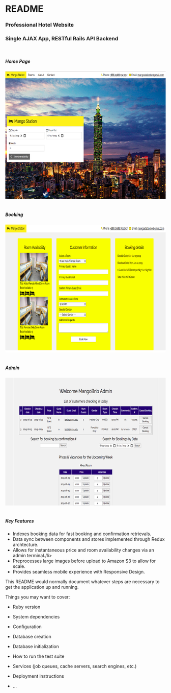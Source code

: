 # README
<h3>Professional Hotel Website</h3>
<h3>Single AJAX App, RESTful Rails API Backend</h3>
<br>
<h5>Home Page</h5>
<img src="app/assets/images/mango_home.png" height="400px" width="750px">
<br>
<br>
<h5>Booking</h5>
<img src="app/assets/images/mango_booking.png" height="400px" width="750px">
<br>
<br>
<h5>Admin</h5>
<img src="app/assets/images/mango_admin.png" height="400px" width="750px">
<br>
<br>
<h5>Key Features</h5>
<ul>
  <li>Indexes booking data for fast booking and confirmation retrievals.</li>
  <li>Data sync between components and stores implemented through Redux archtecture.</li>
  <li>Allows for instantaneous price and room availability changes via an admin terminal./li>
  <li>Preprocesses large images before upload to Amazon S3 to allow for scale.</li>
  <li>Provides seamless mobile experience with Responsive Design.</li>
</ul>


This README would normally document whatever steps are necessary to get the
application up and running.

Things you may want to cover:

* Ruby version

* System dependencies

* Configuration

* Database creation

* Database initialization

* How to run the test suite

* Services (job queues, cache servers, search engines, etc.)

* Deployment instructions

* ...
